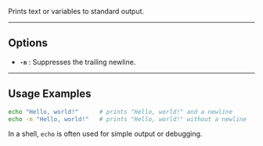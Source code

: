 Prints text or variables to standard output.
___
## Options

- **`-n`** : Suppresses the trailing newline.

___
## Usage Examples

```bash
echo "Hello, world!"      # prints "Hello, world!" and a newline
echo -n "Hello, world!"   # prints "Hello, world!" without a newline
```

In a shell, `echo` is often used for simple output or debugging.